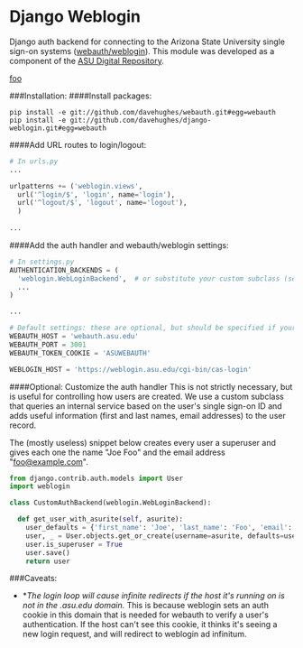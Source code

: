 Django Weblogin
===============
Django auth backend for connecting to the Arizona State University single sign-on systems ([webauth/weblogin](http://asu.edu/webauth/implement.htm)).  This
module was developed as a component of the [ASU Digital Repository](http://repository.asu.edu).

[foo](davehughes/webauth)

###Installation:
####Install packages:
```
pip install -e git://github.com/davehughes/webauth.git#egg=webauth
pip install -e git://github.com/davehughes/django-weblogin.git#egg=webauth
```

####Add URL routes to login/logout:
```python
# In urls.py
...

urlpatterns += ('weblogin.views',
  url('^login/$', 'login', name='login'),
  url('^logout/$', 'logout', name='logout'),
  )
  
...

```

####Add the auth handler and webauth/weblogin settings:
```python
# In settings.py
AUTHENTICATION_BACKENDS = (
  'weblogin.WebLoginBackend',  # or substitute your custom subclass (see below)
  ...
)

...

# Default settings: these are optional, but should be specified if your configuration differs
WEBAUTH_HOST = 'webauth.asu.edu'
WEBAUTH_PORT = 3001
WEBAUTH_TOKEN_COOKIE = 'ASUWEBAUTH'

WEBLOGIN_HOST = 'https://weblogin.asu.edu/cgi-bin/cas-login'
```

####Optional: Customize the auth handler
This is not strictly necessary, but is useful for controlling how users are created.  We use a custom subclass that
queries an internal service based on the user's single sign-on ID and adds useful information (first and last names, 
email addresses) to the user record.

The (mostly useless) snippet below creates every user a superuser and gives each one the name "Joe Foo" and the email 
address "foo@example.com".

```python
from django.contrib.auth.models import User
import weblogin

class CustomAuthBackend(weblogin.WebLoginBackend):

  def get_user_with_asurite(self, asurite):
    user_defaults = {'first_name': 'Joe', 'last_name': 'Foo', 'email': 'foo@example.com'}
    user, _ = User.objects.get_or_create(username=asurite, defaults=user_defaults)
    user.is_superuser = True
    user.save()
    return user
```

###Caveats:
+ **The login loop will cause infinite redirects if the host it's running on is not in the *.asu.edu domain.** 
  This is because weblogin sets an auth cookie in this domain that is needed for webauth to verify a user's authentication. 
  If the host can't see this cookie, it thinks it's seeing a new login request, and will redirect to weblogin ad 
  infinitum.
